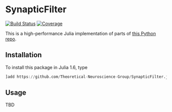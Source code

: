 # SynapticFilter

[![Build Status](https://travis-ci.com/Theoretical-Neuroscience-Group/SynapticFilter.jl.svg?branch=master)](https://travis-ci.com/Theoretical-Neuroscience-Group/SynapticFilter.jl)
[![Coverage](https://codecov.io/gh/Theoretical-Neuroscience-Group/SynapticFilter.jl/branch/master/graph/badge.svg)](https://codecov.io/gh/Theoretical-Neuroscience-Group/SynapticFilter.jl)

This is a high-performance Julia implementation of parts of [this Python repo](https://github.com/Theoretical-Neuroscience-Group/synaptic_filter).

## Installation

To install this package in Julia 1.6, type

```julia
]add https://github.com/Theoretical-Neuroscience-Group/SynapticFilter.jl
```

## Usage

TBD
